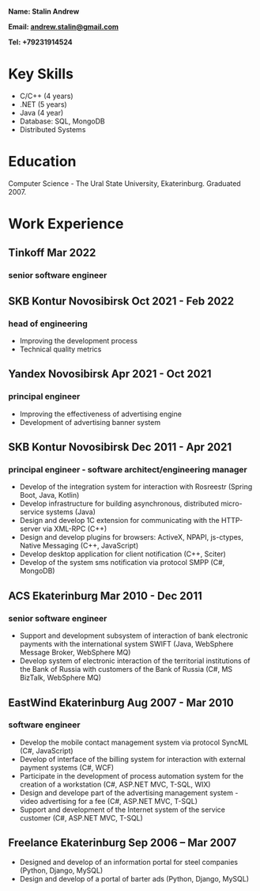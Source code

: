 
**Name: Stalin Andrew**

**Email: andrew.stalin@gmail.com**

**Tel: +79231914524**

# Key Skills

* C/C++ (4 years)
* .NET (5 years) 
* Java (4 year)
* Database: SQL, MongoDB
* Distributed Systems

# Education

Computer Science  - The Ural State University, Ekaterinburg. Graduated 2007.

# Work Experience
## Tinkoff Mar 2022
### senior software engineer

## SKB Kontur Novosibirsk Oct 2021 - Feb 2022
### head of engineering
* Improving the development process
* Technical quality metrics

## Yandex Novosibirsk Apr 2021 - Oct 2021
### principal engineer
* Improving the effectiveness of advertising engine
* Development of advertising banner system

## SKB Kontur Novosibirsk Dec 2011 - Apr 2021
### principal engineer - software architect/engineering manager
* Develop of the integration system for interaction with Rosreestr (Spring Boot, Java, Kotlin)
* Develop infrastructure for building asynchronous, distributed micro-service systems (Java)
* Design and develop 1C extension for communicating with the HTTP-server via XML-RPC (C++)
* Design and develop plugins for browsers: ActiveX, NPAPI, js-ctypes, Native Messaging (C++, JavaScript)
* Develop desktop application for client notification (C++, Sciter)
* Develop of the system sms notification via protocol SMPP (C#, MongoDB)

## ACS Ekaterinburg Mar 2010 - Dec 2011
### senior software engineer 
* Support and development subsystem of interaction of bank electronic payments with the international system SWIFT (Java, WebSphere Message Broker, WebSphere MQ)
* Develop system of electronic interaction of the territorial institutions of the Bank of Russia with customers of the Bank of Russia (C#, MS BizTalk, WebSphere MQ)

## EastWind Ekaterinburg Aug 2007 - Mar 2010
### software engineer
* Develop the mobile contact management system via protocol SyncML (C#, JavaScript)
* Develop of interface of the billing system for interaction with external payment systems (C#, WCF)
* Participate in the development of process automation system for the creation of a workstation (C#, ASP.NET MVC, T-SQL, WIX)
* Design and develope part of the advertising management system - video advertising for a fee (C#, ASP.NET MVC, T-SQL)
* Support and development of the Internet system of the service customer (C#, ASP.NET MVC, T-SQL)

## Freelance Ekaterinburg Sep 2006 – Mar 2007
* Designed and develop of an information portal for steel companies (Python, Django, MySQL)
* Design and develop of a portal of barter ads (Python, Django, MySQL)
